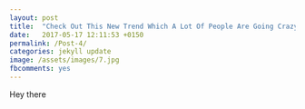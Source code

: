 ```yaml
---
layout: post
title:  "Check Out This New Trend Which A Lot Of People Are Going Crazy About"
date:   2017-05-17 12:11:53 +0150
permalink: /Post-4/
categories: jekyll update
image: /assets/images/7.jpg
fbcomments: yes
---
```


Hey there